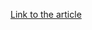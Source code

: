 [Link to the article](https://www.threatfabric.com/blogs/exobot_android_banking_trojan_on_the_rise.html)
